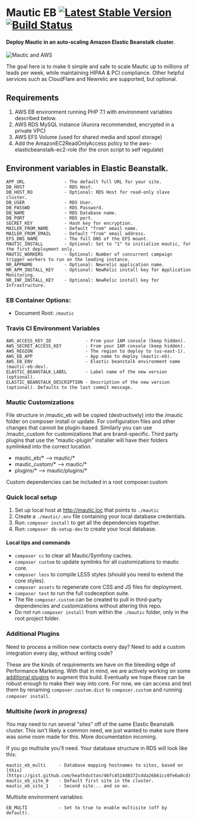 Mautic EB [![Latest Stable Version](https://poser.pugx.org/thedmsgroup/mautic-eb/v/stable)](https://packagist.org/packages/thedmsgroup/mautic-eb) [![Build Status](https://travis-ci.org/TheDMSGroup/mautic-eb.svg?branch=master)](https://travis-ci.org/TheDMSGroup/mautic-eb)
=========

#### Deploy Mautic in an auto-scaling Amazon Elastic Beanstalk cluster.
![Mautic and AWS](https://i.imgur.com/LkFNgHr.jpg "Mautic and AWS")

The goal here is to make it simple and safe to scale Mautic up to millions of leads per week, 
while maintaining HIPAA & PCI compliance. Other helpful services such as CloudFlare and Newrelic are supported, but optional.

## Requirements

1) AWS EB environment running PHP 7.1 with environment variables described below.
2) AWS RDS MySQL instance (Aurora recommended, encrypted in a private VPC)
3) AWS EFS Volume (used for shared media and spool storage)
4) Add the AmazonEC2ReadOnlyAccess policy to the aws-elasticbeanstalk-ec2-role (for the cron script to self regulate)

## Environment variables in Elastic Beanstalk.

    APP_URL               - The default full URL for your site.
    DB_HOST               - RDS Host.
    DB_HOST_RO            - Optional: RDS Host for read-only slave cluster.
    DB_USER               - RDS User.
    DB_PASSWD             - RDS Password.
    DB_NAME               - RDS Database name.
    DB_PORT               - RDS port.
    SECRET_KEY            - Hash key for encryption.
    MAILER_FROM_NAME      - Default "from" email name.
    MAILER_FROM_EMAIL     - Default "from" email address.
    EFS_DNS_NAME          - The full DNS of the EFS mount.
    MAUTIC_INSTALL        - Optional: Set to "1" to initialize mautic, for the first deployment only.
    MAUTIC_WORKERS        - Optional: Number of concurrent campaign trigger workers to run on the leading instance.
    NR_APPNAME            - Optional: Newrelic application name.
    NR_APM_INSTALL_KEY    - Optional: NewRelic install key for Application Monitoring.
    NR_INF_INSTALL_KEY    - Optional: NewRelic install key for Infrastructure.

### EB Container Options:

- Document Root: `/mautic`

### Travis CI Environment Variables

    AWS_ACCESS_KEY_ID             - From your IAM console (keep hidden).
    AWS_SECRET_ACCESS_KEY         - From your IAM console (keep hidden).
    AWS_REGION                    - The region to deploy to (us-east-1).
    AWS_EB_APP                    - App name to deploy (mautic-eb).
    AWS_EB_ENV                    - Elastic beanstalk environment name (mautic-eb-dev).
    ELASTIC_BEANSTALK_LABEL       - Label name of the new version (optional).
    ELASTIC_BEANSTALK_DESCRIPTION - Description of the new version (optional). Defaults to the last commit message.

### Mautic Customizations

File structure in /mautic_eb will be copied (destructively) into the /mautic folder on composer install or update.
For configuration files and other changes that cannot be plugin-based.
Similarly you can use /mautic_custom for customizations that are brand-specific.
Third party plugins that use the "mautic-plugin" installer will have their folders symlinked into the correct location.

* mautic_eb/*  -->  mautic/*
* mautic_custom/*  -->  mautic/*
* plugins/* --> mautic/plugins/*

Custom dependencies can be included in a root composer.custom

### Quick local setup

1. Set up local host at http://mautic.loc that points to `./mautic`
2. Create a `./mautic/.env` file containing your local database credentials. 
3. Run: `composer install` to get all the dependencies together.
5. Run: `composer db-setup-dev` to create your local database.

#### Local tips and commands

* `composer cc` to clear all Mautic/Symfony caches.
* `composer custom` to update symlinks for all customizations to mautic core.
* `composer less` to compile LESS styles (should you need to extend the core styles).
* `composer assets` to regenerate core CSS and JS files for deployment.
* `composer test` to run the full codeception suite.
* The file `composer.custom` can be created to pull in third-party dependencies and customizations without altering this repo.
* Do not run `composer install` from within the `./mautic` folder, only in the root project folder.

### Additional Plugins

Need to process a million new contacts every day? 
Need to add a custom integration every day, without writing code?

These are the kinds of requirements we have on the bleeding edge of Performance Marketing.
With that in mind, we are actively working on some [additional plugins](https://github.com/thedmsgroup?q=mautic&type=public)
to augment this build. Eventually we hope these can be robust enough to make their way into core. For now, 
we can access and test them by renaming `composer.custom.dist` to `composer.custom` and running `composer install`. 

### Multisite *(work in progress)*

You may need to run several "sites" off of the same Elastic Beanstalk cluster.
This isn't likely a common need, we just wanted to make sure there was *some* room made for this.
More documentation incoming.

If you go multisite you'll need. Your database structure in RDS will look like this:

    mautic_eb_multi     - Database mapping hostnames to sites, based on [this](https://gist.github.com/heathdutton/46fc4514d8372cdda26b61cc0fe6a0cd).
    mautic_eb_site_0    - Default first site in the cluster.
    mautic_eb_site_1    - Second site... and so on.

Multisite environment variables:

    EB_MULTI            - Set to true to enable multisite (off by default).
